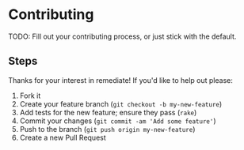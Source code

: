 Contributing
============

TODO: Fill out your contributing process, or just stick with the default.

Steps
-----

Thanks for your interest in remediate! If you'd like to help out please:

1. Fork it
2. Create your feature branch (`git checkout -b my-new-feature`)
3. Add tests for the new feature; ensure they pass (`rake`)
4. Commit your changes (`git commit -am 'Add some feature'`)
5. Push to the branch (`git push origin my-new-feature`)
6. Create a new Pull Request
